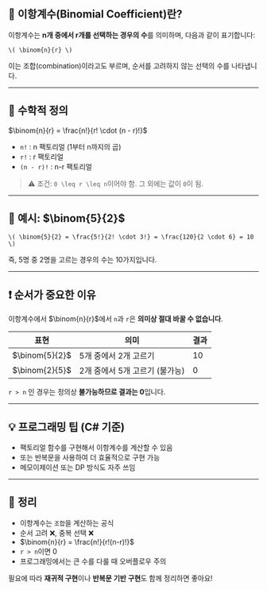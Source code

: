 ## 📘 이항계수(Binomial Coefficient)란?

이항계수는 **n개 중에서 r개를 선택하는 경우의 수**를 의미하며, 다음과 같이 표기합니다:

```
\( \binom{n}{r} \)
```

이는 조합(combination)이라고도 부르며, 순서를 고려하지 않는 선택의 수를 나타냅니다.

---

## 📐 수학적 정의

$\binom{n}{r} = \frac{n!}{r! \cdot (n - r)!}$

* `n!` : n 팩토리얼 (1부터 n까지의 곱)
* `r!` : r 팩토리얼
* `(n - r)!` : n-r 팩토리얼

> ⚠️ 조건: `0 \leq r \leq n`이어야 함. 그 외에는 값이 `0`이 됨.

---

## 🧮 예시: $\binom{5}{2}$

```
\( \binom{5}{2} = \frac{5!}{2! \cdot 3!} = \frac{120}{2 \cdot 6} = 10 \)
```

즉, 5명 중 2명을 고르는 경우의 수는 10가지입니다.

---

## ❗️ 순서가 중요한 이유

이항계수에서 $\binom{n}{r}$에서 `n`과 `r`은 **의미상 절대 바꿀 수 없습니다**.

| 표현             | 의미                  | 결과 |
| -------------- | ------------------- | -- |
| $\binom{5}{2}$ | 5개 중에서 2개 고르기       | 10 |
| $\binom{2}{5}$ | 2개 중에서 5개 고르기 (불가능) | 0  |

`r > n` 인 경우는 정의상 **불가능하므로 결과는 0**입니다.

---

## 💡 프로그래밍 팁 (C# 기준)

* 팩토리얼 함수를 구현해서 이항계수를 계산할 수 있음
* 또는 반복문을 사용하여 더 효율적으로 구현 가능
* 메모이제이션 또는 DP 방식도 자주 쓰임

---

## 🔁 정리

* 이항계수는 `조합`을 계산하는 공식
* 순서 고려 ❌, 중복 선택 ❌
* $\binom{n}{r} = \frac{n!}{r!(n-r)!}$
* `r > n`이면 0
* 프로그래밍에서는 큰 수를 다룰 때 오버플로우 주의

필요에 따라 **재귀적 구현**이나 **반복문 기반 구현**도 함께 정리하면 좋아요!
